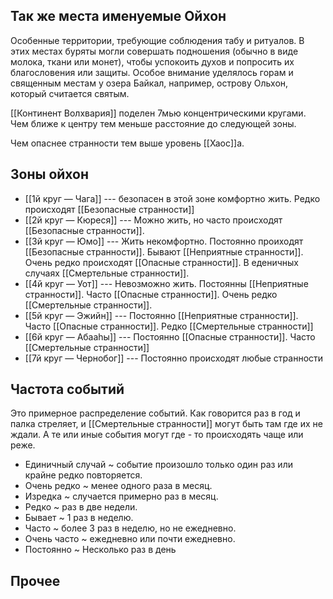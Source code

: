 
## Так же места именуемые Ойхон

Особенные территории, требующие соблюдения табу и ритуалов. В этих местах буряты могли совершать подношения (обычно в виде молока, ткани или монет), чтобы успокоить духов и попросить их благословения или защиты. Особое внимание уделялось горам и священным местам у озера Байкал, например, острову Ольхон, который считается святым.

[[Континент Волхвария]] поделен 7мью концентрическими кругами. Чем ближе к центру тем меньше расстояние до следующей зоны.

Чем опаснее странности тем выше уровень [[Хаос]]а.

## Зоны ойхон

* [[1й круг — Чага]] --- безопасен в этой зоне комфортно жить. Редко происходят [[Безопасные странности]]
* [[2й круг — Кюреся]] --- Можно жить, но часто происходят [[Безопасные странности]].
* [[3й круг — Юмо]] --- Жить некомфортно. Постоянно проиходят [[Безопасные странности]]. Бывают [[Неприятные странности]]. Очень редко происходят [[Опасные странности]]. В еденичных случаях [[Смертельные странности]].
* [[4й круг — Уот]] --- Невозможно жить. Постоянны [[Неприятные странности]]. Часто [[Опасные странности]]. Очень редко [[Смертельные странности]].
* [[5й круг — Эжийн]] --- Постоянно [[Неприятные странности]]. Часто [[Опасные странности]]. Редко [[Смертельные странности]]
* [[6й круг — Абааһы]] --- Постоянно [[Опасные странности]]. Часто [[Смертельные странности]]
* [[7й круг — Чернобог]] --- Постоянно происходят любые странности

## Частота событий

Это примерное распределение событий. Как говорится раз в год и палка стреляет, и  [[Смертельные странности]] могут быть там где их не ждали. А те или иные события могут где - то происходять чаще или реже.

- Единичный случай ~ событие произошло только один раз или крайне редко повторяется.
- Очень редко ~ менее одного раза в месяц.
- Изредка ~ случается примерно раз в месяц.
- Редко ~ раз в две недели.
- Бывает ~ 1 раз в неделю.
- Часто ~ более 3 раз в неделю, но не ежедневно.
- Очень часто ~ ежедневно или почти ежедневно.
- Постоянно ~ Несколько раз в день


## Прочее
